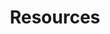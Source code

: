 ---
title: Resources
layout: resources
sub_heading: ''
description: Resources by Expedient
publish_date: 2017-11-01T03:00:00.000+00:00
permalink: '/knowledgebase/resources'
pagination: 
  enabled: true
  collection: resources
  permalink: /:num/
  sort_reverse: true
page_sidebars:
- template: sidebar-tags
  block: tags
  links:
  - link: Case Studies
    url: "/knowledgebase/resources/casestudies/"
  - link: Info Sheets
    url: "/knowledgebase/resources/infosheet/"
  - link: Outcome Stories
    url: "/knowledgebase/resources/outcomestories/"
  - link: Videos
    url: "/knowledgebase/resources/video/"
  - link: Whitepapers
    url: "/knowledgebase/resources/whitepapers/"
  title: Tags
---